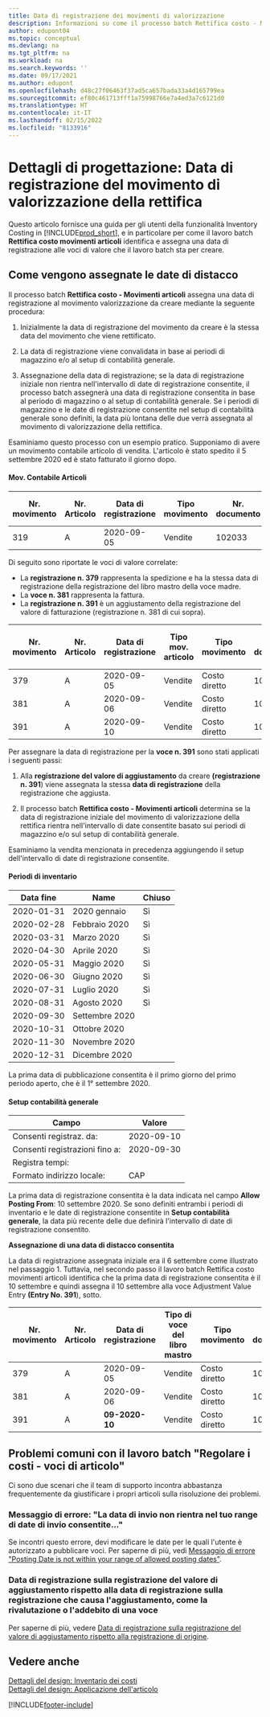 ```yaml
---
title: Data di registrazione dei movimenti di valorizzazione
description: Informazioni su come il processo batch Rettifica costo - Movimenti articoli identifica e assegna una data di registrazione ai movimenti di valorizzazione che il processo batch crea.
author: edupont04
ms.topic: conceptual
ms.devlang: na
ms.tgt_pltfrm: na
ms.workload: na
ms.search.keywords: ''
ms.date: 09/17/2021
ms.author: edupont
ms.openlocfilehash: d48c27f06463f37ad5ca657bada33a4d165799ea
ms.sourcegitcommit: ef80c461713fff1a75998766e7a4ed3a7c6121d0
ms.translationtype: HT
ms.contentlocale: it-IT
ms.lasthandoff: 02/15/2022
ms.locfileid: "8133916"
---
```

# <a name="design-details-posting-date-on-adjustment-value-entry"></a>Dettagli di progettazione: Data di registrazione del movimento di valorizzazione della rettifica

Questo articolo fornisce una guida per gli utenti della funzionalità Inventory Costing in [!INCLUDE[prod_short](includes/prod_short.md)], e in particolare per come il lavoro batch **Rettifica costo movimenti articoli** identifica e assegna una data di registrazione alle voci di valore che il lavoro batch sta per creare.

## <a name="how-posting-dates-are-assigned"></a>Come vengono assegnate le date di distacco

Il processo batch **Rettifica costo - Movimenti articoli** assegna una data di registrazione al movimento valorizzazione da creare mediante la seguente procedura:  

1. Inizialmente la data di registrazione del movimento da creare è la stessa data del movimento che viene rettificato.  

2. La data di registrazione viene convalidata in base ai periodi di magazzino e/o al setup di contabilità generale.  

3. Assegnazione della data di registrazione; se la data di registrazione iniziale non rientra nell'intervallo di date di registrazione consentite, il processo batch assegnerà una data di registrazione consentita in base al periodo di magazzino o al setup di contabilità generale. Se i periodi di magazzino e le date di registrazione consentite nel setup di contabilità generale sono definiti, la data più lontana delle due verrà assegnata al movimento di valorizzazione della rettifica.  

Esaminiamo questo processo con un esempio pratico. Supponiamo di avere un movimento contabile articolo di vendita. L'articolo è stato spedito il 5 settembre 2020 ed è stato fatturato il giorno dopo.  

#### <a name="item-ledger-entry"></a>Mov. Contabile Articoli

|Nr. movimento  |Nr. Articolo  |Data di registrazione  |Tipo movimento  | Nr. documento |Cod. ubicazione  |Quantità  |Importo costo (effettivo)  |Quantità fatturata  |Quantità residua  |
|---------|---------|---------|---------|---------|---------|---------|---------|---------|---------|
|319     |A         |2020-09-05     |  Vendite       |102033     |  Blu       | -1    |    -11     |-1     |    0     |

Di seguito sono riportate le voci di valore correlate:

- La **registrazione n. 379** rappresenta la spedizione e ha la stessa data di registrazione della registrazione del libro mastro della voce madre.  
- La **voce n. 381** rappresenta la fattura.  
- La **registrazione n. 391** è un aggiustamento della registrazione del valore di fatturazione (registrazione n. 381 di cui sopra).  

|Nr. movimento  |Nr. Articolo  |Data di registrazione  |Tipo mov. articolo  |Tipo movimento  |Nr. documento  |Nr. movimento cont. articolo  |Cod. ubicazione  |Quantità mov. contabili art.  |Quantità fatturata  |Importo costo (effettivo)  |Importo costo (previsto)  |Rettifica  |Movimento Collegato  |Codice origine  |
|---------|---------|---------|---------|---------|---------|---------|---------|---------|---------|--------|---------|---------|---------|---------|
|379     |  A       |    2020-09-05     |    Vendite     | Costo diretto   | 102033        |319     | Blu        | -1       |0         |  0       |     -10   |No   |0    |Vendite          |
|381     |  A       |    2020-09-06     |    Vendite     | Costo diretto   | 103022        |319     | Blu        |  0       |-1        |-10       |    10     | No  |0      |       Vendite   |
|391     |  A       |    2020-09-10     |    Vendite     | Costo diretto   | 103022        |319     | Blu        |  0       |0         |-1        |    0     |Sì   |    181   | INVTADJMT   |

Per assegnare la data di registrazione per la **voce n. 391** sono stati applicati i seguenti passi:

1. Alla **registrazione del valore di aggiustamento** da creare **(registrazione n. 391**) viene assegnata la stessa **data di registrazione** della registrazione che aggiusta.

2. Il processo batch **Rettifica costo - Movimenti articoli** determina se la data di registrazione iniziale del movimento di valorizzazione della rettifica rientra nell'intervallo di date consentite basato sui periodi di magazzino e/o sul setup di contabilità generale.  

Esaminiamo la vendita menzionata in precedenza aggiungendo il setup dell'intervallo di date di registrazione consentite.  
  
#### <a name="inventory-periods"></a>Periodi di inventario

|Data fine  |Name  |Chiuso  |
|---------|---------|---------|
|2020-01-31     |2020 gennaio      |  Sì    |
|2020-02-28     |Febbraio 2020     |  Sì    |
|2020-03-31     |Marzo 2020        |  Sì    |
|2020-04-30     |Aprile 2020        |  Sì    |
|2020-05-31     |Maggio 2020        |  Sì    |
|2020-06-30     |Giugno 2020       |  Sì    |
|2020-07-31     |Luglio 2020        |  Sì    |
|2020-08-31     |Agosto 2020     |  Sì    |
|2020-09-30     |Settembre 2020  |         |
|2020-10-31     |Ottobre 2020    |         |
|2020-11-30     |Novembre 2020   |         |
|2020-12-31     |Dicembre 2020   |         |

La prima data di pubblicazione consentita è il primo giorno del primo periodo aperto, che è il 1° settembre 2020.  

#### <a name="general-ledger-setup"></a>Setup contabilità generale

|Campo|Valore  |
|---------|---------|
|Consenti registraz. da:  |  2020-09-10      |
|Consenti registrazioni fino a:    |  2020-09-30      |
|Registra tempi:       |         |
|Formato indirizzo locale:|   CAP      |  

La prima data di registrazione consentita è la data indicata nel campo **Allow Posting From**: 10 settembre 2020. Se sono definiti entrambi i periodi di inventario e le date di registrazione consentite in **Setup contabilità generale**, la data più recente delle due definirà l'intervallo di date di registrazione consentito.  

**Assegnazione di una data di distacco consentita**  

La data di registrazione assegnata iniziale era il 6 settembre come illustrato nel passaggio 1. Tuttavia, nel secondo passo il lavoro batch Rettifica costo movimenti articoli identifica che la prima data di registrazione consentita è il 10 settembre e quindi assegna il 10 settembre alla voce Adjustment Value Entry **(Entry No. 391**), sotto.  


|Nr. movimento  |Nr. Articolo  |Data di registrazione  |Tipo di voce del libro mastro  |Tipo movimento  |Nr. documento  |Nr. movimento cont. articolo  |Cod. ubicazione  |Quantità mov. contabili art.  |Quantità fatturata  |Importo costo (effettivo)  |Importo costo (previsto)  |Rettifica  |Movimento Collegato  |Codice origine  |
|---------|---------|---------|---------|---------|---------|---------|---------|---------|---------|---------|---------|---------|---------|---------|
|379     |  A       |    2020-09-05     |    Vendite     | Costo diretto   | 102033        |319     | Blu        | -1       |0         |  0       |     -10   |No   |0    |Vendite          |
|381     |  A       |    2020-09-06     |    Vendite     | Costo diretto   | 103022        |319     | Blu        |  0       |-1        |-10       |    10     | No  |0      |       Vendite   |
|391     |  A       |    **09-2020-10**     |    Vendite     | Costo diretto   | 103022        |319     | Blu        |  0       |0         |-1        |    0     |Sì   |    181   | INVTADJMT   |

## <a name="common-problems-with-the-adjust-cost---item-entries-batch-job"></a>Problemi comuni con il lavoro batch "Regolare i costi - voci di articolo"

Ci sono due scenari che il team di supporto incontra abbastanza frequentemente da giustificare i propri articoli sulla risoluzione dei problemi.

### <a name="error-message-posting-date-is-not-within-your-range-of-allowed-posting-dates"></a>Messaggio di errore: "La data di invio non rientra nel tuo range di date di invio consentite..."

Se incontri questo errore, devi modificare le date per le quali l'utente è autorizzato a pubblicare voci. Per saperne di più, vedi [Messaggio di errore "Posting Date is not within your range of allowed posting dates"](design-details-inventory-adjustment-value-entry-allowed-posting-dates.md).

### <a name="posting-date-on-adjustment-value-entry-versus-posting-date-on-entry-causing-the-adjustment-such-as-revaluation-or-item-charge"></a>Data di registrazione sulla registrazione del valore di aggiustamento rispetto alla data di registrazione sulla registrazione che causa l'aggiustamento, come la rivalutazione o l'addebito di una voce

Per saperne di più, vedere [Data di registrazione sulla registrazione del valore di aggiustamento rispetto alla registrazione di origine](design-details-inventory-adjustment-value-entry-source-entry.md).

## <a name="see-also"></a>Vedere anche  

[Dettagli del design: Inventario dei costi](design-details-inventory-costing.md)  
[Dettagli del design: Applicazione dell'articolo](design-details-item-application.md)  

[!INCLUDE[footer-include](includes/footer-banner.md)]
